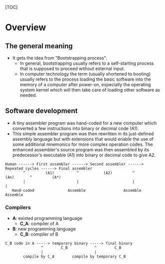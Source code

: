 [TOC]

# Overview
## The general meaning
- It gets the idea from "Bootstrapping process".
    + In general, bootstrapping usually refers to a self-starting
    process that is supposed to proceed without external input.
    + In computer technology the term (usually shortened to booting)
    usually refers to the process loading the basic software into the
    memory of a computer after power-on, especially the operating system
    kernel which will then take care of loading other software as
    needed.

## Software development
- A tiny assembler program was hand-coded for a new computer which
converted a few instructions into binary or decimal code (A1).
- This simple assembler program was then rewritten in its just-defined
assembly language but with extensions that would enable the use of some
additional mnemonics for more complex operation codes. The enhanced
assembler's source program was then assembled by its predecessor's
executable (A1) into binary or decimal code to give A2.

```
Human ------> First assembler ------> Second assembler ------> Repeated cycles ------> Final assembler
        ^         (A1)          ^           (A2)         ^            (An)       ^         (A*)
        |                       |                        |                       |
   Hand-coded               Assemble                 Assemble                 Assemble
```

### Compilers
- **A**: existed programming language
    + **C_A**: compiler of A
- **B**: new programming language
    + **C_B**: compiler of B

```
C_B code in A -----> temporary binary -----> final binary
                ^        C_B            ^        C_B
                |                       |
        compile by C_A        compile by temporary C_B
```
